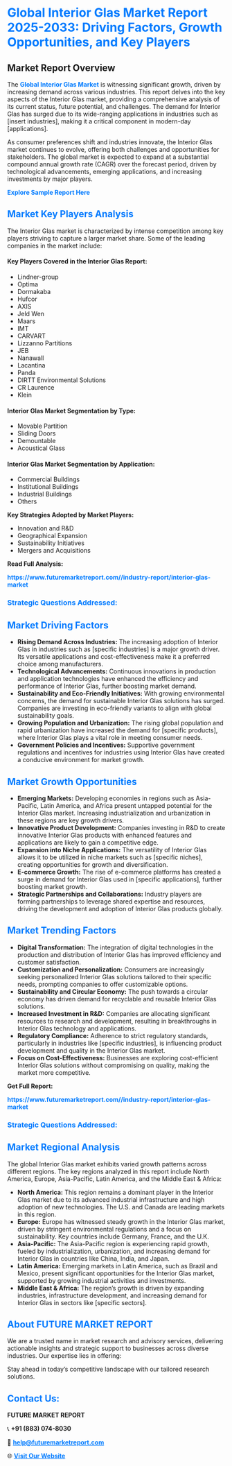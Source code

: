 <h1 style="color: #007BFF;">Global Interior Glas Market Report 2025-2033: Driving Factors, Growth Opportunities, and Key Players</h1>

<section id="overview">
<h2>Market Report Overview</h2>
<p>The <a href="https://www.futuremarketreport.com//industry-report/interior-glas-market" style="color: #007BFF; text-decoration: none;"><strong>Global Interior Glas Market</strong></a> is witnessing significant growth, driven by increasing demand across various industries. This report delves into the key aspects of the Interior Glas market, providing a comprehensive analysis of its current status, future potential, and challenges. The demand for Interior Glas has surged due to its wide-ranging applications in industries such as [insert industries], making it a critical component in modern-day [applications].</p>
<p>As consumer preferences shift and industries innovate, the Interior Glas market continues to evolve, offering both challenges and opportunities for stakeholders. The global market is expected to expand at a substantial compound annual growth rate (CAGR) over the forecast period, driven by technological advancements, emerging applications, and increasing investments by major players.</p>
</section>

<section id="overview">
<p><a href="https://www.futuremarketreport.com//request-sample/reportId=58231" style="color: #007BFF; text-decoration: none;"><strong>Explore Sample Report Here</strong></a></p>
</section>

<section id="key-players">
<h2 style="color: #007BFF;">Market Key Players Analysis</h2>
<p>The Interior Glas market is characterized by intense competition among key players striving to capture a larger market share. Some of the leading companies in the market include:</p>
<h4>Key Players Covered in the Interior Glas Report:</h4>
<ul><li>Lindner-group</li><li>Optima</li><li>Dormakaba</li><li>Hufcor</li><li>AXIS</li><li>Jeld Wen</li><li>Maars</li><li>IMT</li><li>CARVART</li><li>Lizzanno Partitions</li><li>JEB</li><li>Nanawall</li><li>Lacantina</li><li>Panda</li><li>DIRTT Environmental Solutions</li><li>CR Laurence</li><li>Klein</li></ul>
<h4>Interior Glas Market Segmentation by Type:</h4>
<ul><li>Movable Partition</li><li>Sliding Doors</li><li>Demountable</li><li>Acoustical Glass</li></ul>

<h4>Interior Glas Market Segmentation by Application:</h4>
<ul><li>Commercial Buildings</li><li>Institutional Buildings</li><li>Industrial Buildings</li><li>Others</li></ul>
<p><strong>Key Strategies Adopted by Market Players:</strong></p>
<ul>
<li>Innovation and R&D</li>
<li>Geographical Expansion</li>
<li>Sustainability Initiatives</li>
<li>Mergers and Acquisitions</li>
</ul>
</section>

<section>
<p><strong>Read Full Analysis: </strong></p><a href="https://www.futuremarketreport.com//industry-report/interior-glas-market" style="color: #007BFF; text-decoration: none;"><strong>https://www.futuremarketreport.com//industry-report/interior-glas-market</strong></a>
<h3 style="color: #007BFF;">Strategic Questions Addressed:</h3>
</section>

<section id="driving-factors">
<h2 style="color: #007BFF;">Market Driving Factors</h2>
<ul>
<li><strong>Rising Demand Across Industries:</strong> The increasing adoption of Interior Glas in industries such as [specific industries] is a major growth driver. Its versatile applications and cost-effectiveness make it a preferred choice among manufacturers.</li>
<li><strong>Technological Advancements:</strong> Continuous innovations in production and application technologies have enhanced the efficiency and performance of Interior Glas, further boosting market demand.</li>
<li><strong>Sustainability and Eco-Friendly Initiatives:</strong> With growing environmental concerns, the demand for sustainable Interior Glas solutions has surged. Companies are investing in eco-friendly variants to align with global sustainability goals.</li>
<li><strong>Growing Population and Urbanization:</strong> The rising global population and rapid urbanization have increased the demand for [specific products], where Interior Glas plays a vital role in meeting consumer needs.</li>
<li><strong>Government Policies and Incentives:</strong> Supportive government regulations and incentives for industries using Interior Glas have created a conducive environment for market growth.</li>
</ul>
</section>

<section id="growth-opportunities">
<h2 style="color: #007BFF;">Market Growth Opportunities</h2>
<ul>
<li><strong>Emerging Markets:</strong> Developing economies in regions such as Asia-Pacific, Latin America, and Africa present untapped potential for the Interior Glas market. Increasing industrialization and urbanization in these regions are key growth drivers.</li>
<li><strong>Innovative Product Development:</strong> Companies investing in R&D to create innovative Interior Glas products with enhanced features and applications are likely to gain a competitive edge.</li>
<li><strong>Expansion into Niche Applications:</strong> The versatility of Interior Glas allows it to be utilized in niche markets such as [specific niches], creating opportunities for growth and diversification.</li>
<li><strong>E-commerce Growth:</strong> The rise of e-commerce platforms has created a surge in demand for Interior Glas used in [specific applications], further boosting market growth.</li>
<li><strong>Strategic Partnerships and Collaborations:</strong> Industry players are forming partnerships to leverage shared expertise and resources, driving the development and adoption of Interior Glas products globally.</li>
</ul>
</section>

<section id="trending-factors">
<h2 style="color: #007BFF;">Market Trending Factors</h2>
<ul>
<li><strong>Digital Transformation:</strong> The integration of digital technologies in the production and distribution of Interior Glas has improved efficiency and customer satisfaction.</li>
<li><strong>Customization and Personalization:</strong> Consumers are increasingly seeking personalized Interior Glas solutions tailored to their specific needs, prompting companies to offer customizable options.</li>
<li><strong>Sustainability and Circular Economy:</strong> The push towards a circular economy has driven demand for recyclable and reusable Interior Glas solutions.</li>
<li><strong>Increased Investment in R&D:</strong> Companies are allocating significant resources to research and development, resulting in breakthroughs in Interior Glas technology and applications.</li>
<li><strong>Regulatory Compliance:</strong> Adherence to strict regulatory standards, particularly in industries like [specific industries], is influencing product development and quality in the Interior Glas market.</li>
<li><strong>Focus on Cost-Effectiveness:</strong> Businesses are exploring cost-efficient Interior Glas solutions without compromising on quality, making the market more competitive.</li>
</ul>
</section>

<section>
<p><strong>Get Full Report: </strong></p><a href="https://www.futuremarketreport.com//industry-report/interior-glas-market" style="color: #007BFF; text-decoration: none;"><strong>https://www.futuremarketreport.com//industry-report/interior-glas-market</strong></a>
<h3 style="color: #007BFF;">Strategic Questions Addressed:</h3>
</section>


<section id="regional-analysis">
<h2 style="color: #007BFF;">Market Regional Analysis</h2>
<p>The global Interior Glas market exhibits varied growth patterns across different regions. The key regions analyzed in this report include North America, Europe, Asia-Pacific, Latin America, and the Middle East & Africa:</p>
<ul>
<li><strong>North America:</strong> This region remains a dominant player in the Interior Glas market due to its advanced industrial infrastructure and high adoption of new technologies. The U.S. and Canada are leading markets in this region.</li>
<li><strong>Europe:</strong> Europe has witnessed steady growth in the Interior Glas market, driven by stringent environmental regulations and a focus on sustainability. Key countries include Germany, France, and the U.K.</li>
<li><strong>Asia-Pacific:</strong> The Asia-Pacific region is experiencing rapid growth, fueled by industrialization, urbanization, and increasing demand for Interior Glas in countries like China, India, and Japan.</li>
<li><strong>Latin America:</strong> Emerging markets in Latin America, such as Brazil and Mexico, present significant opportunities for the Interior Glas market, supported by growing industrial activities and investments.</li>
<li><strong>Middle East & Africa:</strong> The region’s growth is driven by expanding industries, infrastructure development, and increasing demand for Interior Glas in sectors like [specific sectors].</li>
</ul>
</section>

<footer>
<h2 style="color: #007BFF;">About FUTURE MARKET REPORT</h2>
<p>We are a trusted name in market research and advisory services, delivering actionable insights and strategic support to businesses across diverse industries. Our expertise lies in offering:</p>

<p>Stay ahead in today’s competitive landscape with our tailored research solutions.</p>

<h2 style="color: #007BFF;">Contact Us:</h2>
<p><strong>FUTURE MARKET REPORT</strong></p>
<p>📞 <strong>+91 (883) 074-8030</strong></p>
<p>📧 <strong><a href="mailto:help@futuremarketreport.com" style="color: #007BFF;">help@futuremarketreport.com</a></strong></p>
<p>🌐 <strong><a href="https://www.futuremarketreport.com/" style="color: #007BFF;">Visit Our Website</a></strong></p>
</footer>